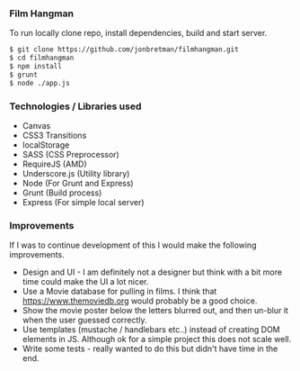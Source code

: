 ### Film Hangman

To run locally clone repo, install dependencies, build and start server.

```sh
$ git clone https://github.com/jonbretman/filmhangman.git
$ cd filmhangman
$ npm install
$ grunt
$ node ./app.js
```

### Technologies / Libraries used
* Canvas
* CSS3 Transitions
* localStorage
* SASS (CSS Preprocessor)
* RequireJS (AMD)
* Underscore.js (Utility library)
* Node (For Grunt and Express)
* Grunt (Build process)
* Express (For simple local server)

### Improvements

If I was to continue development of this I would make the following improvements.

* Design and UI - I am definitely not a designer but think with a bit more time could make the UI a lot nicer.
* Use a Movie database for pulling in films. I think that https://www.themoviedb.org would probably be a good choice.
* Show the movie poster below the letters blurred out, and then un-blur it when the user guessed correctly.
* Use templates (mustache / handlebars etc..) instead of creating DOM elements in JS. Although ok for a simple project this does not scale well.
* Write some tests - really wanted to do this but didn't have time in the end.